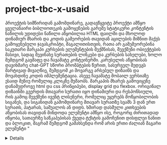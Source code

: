 # project-tbc-x-usaid

პროექტის სიმწირიდან გამომდინარე, გადავწყვიტე პროექტი ამწყო ყველანაირი ბიბლიოთეკის გამოყენების გარეშე
სტატიკური კონტენტის ნაწილის უდიდესი ნაწილი აწყობილია HTML ფაილში და მხოლოდ დინამიურ მხარის და კოდის გამეორების თავიდან
აცილების მიზნით მაქვს გამოყენებული ჯავასკრიპტი, მაგალითისთვის, რათა არ გამემეორებინა საკუთარი მარკაპი კურსების ელემენტების შექმნისას, შევქმენი ობიექტების მასივი, სადაც შევინახე სურათების ლინკები და კურსების სახელები, ხოლო შემდგომ გავმაფე და ჩავამატე კონტეინერში.
კარუსელის აწყობისას დავიხმარე chat-GPT სწორი პრომპტების წერით, სასურველ შედეგს მარტივად მივაღწიე, შემდგომ კი მოვარგე არსებულ 
დიზაინს და მოვახდინე კოდის იმპლემენტაცია. ასევე ჩავამატე მობაილ ვერსიაზე ესაიდ მენიუ რომელიც კლიკზე მუშაობს. მარკაპის მხარეს გამოვიყენე დანამედროვე html და css პრინციპები, display grid და flexbox. ორიგინალ დიზაინში გვერდის მთავარი სურათი იყო დინამიური და რესპონსიული,
რის გამოც შევქმენი ივენტ ლისენერი, რომელიც უყურებს მოწყობილობის სიგანეს, და სიგანიდან გამომდინარე მთავარ სურათზე სვამს 3 დან ერთ სურათს, პატარას, საშუალოს ან დიდს. ხშირად დასმული კითხვების აწყობისას თავიდან მინდოდა ელემენტი ამწყო ისე, როგორც ძირითადად იწყობა, სათაურზე საწკაპებისას ქვედა ტქსტის გამოჩენით დისფლეი ნანით და ბლოკით, მაგრამ შემდგომ გამახსენდა რომ არის ერთი ძალიან მაგარი ელემენტი
"<details>", რომელსაც აქვს ჩაშენებული ფუნქცია, დროპდაუნ ტქსტისთვის, და ავაწყე ამ ელემენტით. სურვილის შემთხვევაში, ზემოთ აღნიშნული მეთოდით უფრო ნაკლებ დროში ავაწყობდი, მაგრამ ვეცადე ჩემი ცოდნა გამომეჩინა. მინდა ავღნიშნო, რომ ეს ელემენტი გასასტილად მარტივი არ არის.

პროექტის გასაშვებად უნდა გქონდეთ vs code -ის ექსთენშენი live server, რომლის დაყენების დროსაც მარჯვენა ქვედა კუთხეში უნდა დააწკაპოთ 
"Go Live" ღილაკს, პროექტი არ არის აწყობილი npm -ით.



